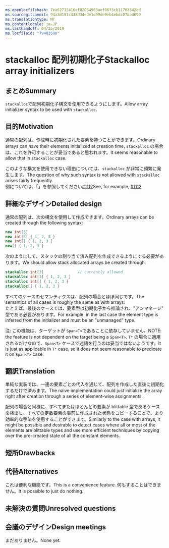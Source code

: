 ```yaml
---
ms.openlocfilehash: 7ea62713416ef82034963aef06f3cb11703342ed
ms.sourcegitcommit: 94a3d151c438d34ede1d99de9eb4ebdc07ba4699
ms.translationtype: MT
ms.contentlocale: ja-JP
ms.lasthandoff: 04/25/2019
ms.locfileid: "79483590"
---
```

# <a name="stackalloc-array-initializers"></a><span data-ttu-id="3b66b-101">stackalloc 配列初期化子</span><span class="sxs-lookup"><span data-stu-id="3b66b-101">Stackalloc array initializers</span></span>

## <a name="summary"></a><span data-ttu-id="3b66b-102">まとめ</span><span class="sxs-lookup"><span data-stu-id="3b66b-102">Summary</span></span>
[summary]: #summary

<span data-ttu-id="3b66b-103">`stackalloc`で配列初期化子構文を使用できるようにします。</span><span class="sxs-lookup"><span data-stu-id="3b66b-103">Allow array initializer syntax to be used with `stackalloc`.</span></span>

## <a name="motivation"></a><span data-ttu-id="3b66b-104">目的</span><span class="sxs-lookup"><span data-stu-id="3b66b-104">Motivation</span></span>
[motivation]: #motivation

<span data-ttu-id="3b66b-105">通常の配列は、作成時に初期化された要素を持つことができます。</span><span class="sxs-lookup"><span data-stu-id="3b66b-105">Ordinary arrays can have their elements initialized at creation time.</span></span> <span data-ttu-id="3b66b-106">`stackalloc` の場合は、これを許可することが妥当であると思われます。</span><span class="sxs-lookup"><span data-stu-id="3b66b-106">It seems reasonable to allow that in `stackalloc` case.</span></span>

<span data-ttu-id="3b66b-107">このような構文を使用できない理由については、`stackalloc` が非常に頻繁に発生します。</span><span class="sxs-lookup"><span data-stu-id="3b66b-107">The question of why such syntax is not allowed with `stackalloc` arises fairly frequently.</span></span>  
<span data-ttu-id="3b66b-108">例については、「」を参照してください[#1112](https://github.com/dotnet/csharplang/issues/1112)</span><span class="sxs-lookup"><span data-stu-id="3b66b-108">See, for example, [#1112](https://github.com/dotnet/csharplang/issues/1112)</span></span>

## <a name="detailed-design"></a><span data-ttu-id="3b66b-109">詳細なデザイン</span><span class="sxs-lookup"><span data-stu-id="3b66b-109">Detailed design</span></span>

<span data-ttu-id="3b66b-110">通常の配列は、次の構文を使用して作成できます。</span><span class="sxs-lookup"><span data-stu-id="3b66b-110">Ordinary arrays can be created through the following syntax:</span></span>

```csharp
new int[3]
new int[3] { 1, 2, 3 }
new int[] { 1, 2, 3 }
new[] { 1, 2, 3 }
```

<span data-ttu-id="3b66b-111">次のようにして、スタックの割り当て済み配列を作成できるようにする必要があります。</span><span class="sxs-lookup"><span data-stu-id="3b66b-111">We should allow stack allocated arrays be created through:</span></span>  

```csharp
stackalloc int[3]               // currently allowed
stackalloc int[3] { 1, 2, 3 }
stackalloc int[] { 1, 2, 3 }
stackalloc[] { 1, 2, 3 }
```

<span data-ttu-id="3b66b-112">すべてのケースのセマンティクスは、配列の場合とほぼ同じです。</span><span class="sxs-lookup"><span data-stu-id="3b66b-112">The semantics of all cases is roughly the same as with arrays.</span></span>  
<span data-ttu-id="3b66b-113">たとえば、最後のケースでは、要素型は初期化子から推論され、"アンマネージ" 型である必要があります。</span><span class="sxs-lookup"><span data-stu-id="3b66b-113">For example: in the last case the element type is inferred from the initializer and must be an "unmanaged" type.</span></span>

<span data-ttu-id="3b66b-114">注: この機能は、ターゲットが `Span<T>`であることに依存していません。</span><span class="sxs-lookup"><span data-stu-id="3b66b-114">NOTE: the feature is not dependent on the target being a `Span<T>`.</span></span> <span data-ttu-id="3b66b-115">`T*` の場合に適用されるだけなので、`Span<T>` ケースで述語を行うのは妥当ではないようです。</span><span class="sxs-lookup"><span data-stu-id="3b66b-115">It is just as applicable in `T*` case, so it does not seem reasonable to predicate it on `Span<T>` case.</span></span>  

## <a name="translation"></a><span data-ttu-id="3b66b-116">翻訳</span><span class="sxs-lookup"><span data-stu-id="3b66b-116">Translation</span></span>

<span data-ttu-id="3b66b-117">単純な実装では、一連の要素ごとの代入を通じて、配列を作成した直後に初期化するだけで済みます。</span><span class="sxs-lookup"><span data-stu-id="3b66b-117">The naive implementation could just initialize the array right after creation through a series of element-wise assignments.</span></span>  

<span data-ttu-id="3b66b-118">配列の場合と同様に、すべてまたはほとんどの要素が blittable 型であるケースを検出し、すべての定数要素の事前に作成された状態をコピーすることで、より効率的な手法を使用することができます。</span><span class="sxs-lookup"><span data-stu-id="3b66b-118">Similarly to the case with arrays, it might be possible and desirable to detect cases where all or most of the elements are blittable types and use more efficient techniques by copying over the pre-created state of all the constant elements.</span></span> 

## <a name="drawbacks"></a><span data-ttu-id="3b66b-119">短所</span><span class="sxs-lookup"><span data-stu-id="3b66b-119">Drawbacks</span></span>
[drawbacks]: #drawbacks

## <a name="alternatives"></a><span data-ttu-id="3b66b-120">代替</span><span class="sxs-lookup"><span data-stu-id="3b66b-120">Alternatives</span></span>
[alternatives]: #alternatives

<span data-ttu-id="3b66b-121">これは便利な機能です。</span><span class="sxs-lookup"><span data-stu-id="3b66b-121">This is a convenience feature.</span></span> <span data-ttu-id="3b66b-122">何もすることはできません。</span><span class="sxs-lookup"><span data-stu-id="3b66b-122">It is possible to just do nothing.</span></span>

## <a name="unresolved-questions"></a><span data-ttu-id="3b66b-123">未解決の質問</span><span class="sxs-lookup"><span data-stu-id="3b66b-123">Unresolved questions</span></span>
[unresolved]: #unresolved-questions

## <a name="design-meetings"></a><span data-ttu-id="3b66b-124">会議のデザイン</span><span class="sxs-lookup"><span data-stu-id="3b66b-124">Design meetings</span></span>

<span data-ttu-id="3b66b-125">まだありません。</span><span class="sxs-lookup"><span data-stu-id="3b66b-125">None yet.</span></span> 

